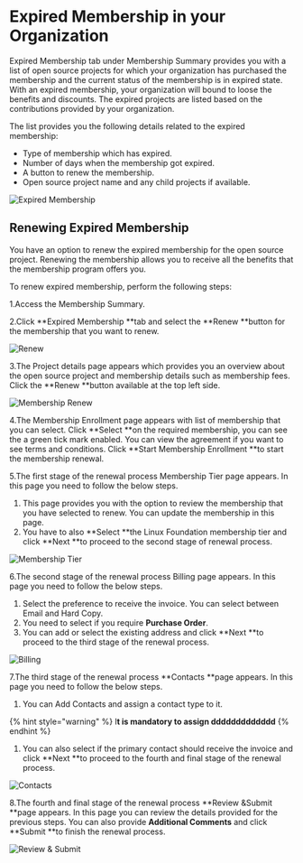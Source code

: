 # Expired Membership in your Organization

Expired Membership tab under Membership Summary provides you with a list of open source projects for which your organization has purchased the membership and the current status of the membership is in expired state. With an expired membership, your organization will bound to loose the benefits and discounts.  The expired projects are listed based on the contributions provided by your organization. 

The list provides you the following details related to the expired membership:

* Type of membership which has expired.
* Number of days when the membership got expired.
* A button to renew the membership. 
* Open source project name and any child projects if available.

![Expired Membership](https://files.gitbook.com/v0/b/gitbook-28427.appspot.com/o/assets%2F-MgAESFs0H7zYsmTgcOZ%2F-MgtJC8twjfCEAZ9u_Pf%2F-MgtJIc7N4diQAtWdQQB%2FExpired_Membership%20.png?alt=media\&token=e6417194-6d1a-4c6a-9597-6b8985ff9a7a)

## Renewing Expired Membership

You have an option to renew the expired membership for the open source project. Renewing the membership allows you to receive all the benefits that the membership program offers you. 

To renew expired membership, perform the following steps:

1.Access the Membership Summary.  

2.Click **Expired Membership **tab and select the **Renew **button for the membership that you want to renew. 

![Renew](https://files.gitbook.com/v0/b/gitbook-28427.appspot.com/o/assets%2F-MgAESFs0H7zYsmTgcOZ%2F-MgtJNDs_rmRDPQQfpTt%2F-MgttYpOsM7p84QdKkue%2FRenew.png?alt=media\&token=4452db8d-df7e-48cb-8e09-ddee6d30a4b2)

3.The Project details page appears which provides you an overview about the open source project and membership details such as membership fees. Click the **Renew **button available at the  top left side. 

![Membership Renew](https://files.gitbook.com/v0/b/gitbook-28427.appspot.com/o/assets%2F-MgAESFs0H7zYsmTgcOZ%2F-MgtJNDs_rmRDPQQfpTt%2F-MgtuQbWD6H7P7avte9V%2FRenew_Details.png?alt=media\&token=33067ba0-9e57-423a-91fa-3452bce2ec61)

4.The Membership Enrollment page appears with list of membership that you can select. Click **Select **on the required membership, you can see the a green tick mark enabled. You can view the agreement if you want to see terms and conditions. Click **Start Membership Enrollment **to start the membership renewal.

5.The first stage of the renewal process Membership Tier page appears. In this page you need to follow the below steps.

1. This page provides you with the option to review the membership that you have  selected to renew. You can update the membership in this page. 
2. You have to also **Select **the Linux Foundation membership tier and click **Next  **to proceed to the second stage of renewal process.

![Membership Tier](https://files.gitbook.com/v0/b/gitbook-28427.appspot.com/o/assets%2F-MgAESFs0H7zYsmTgcOZ%2F-MgtJNDs_rmRDPQQfpTt%2F-MgtyNMI\_\_UVvnWWrIx1%2F1stage.gif?alt=media\&token=0299c05f-a27f-4c00-8528-9d51c7cf7f23)

6.The second stage of the renewal process Billing page appears. In this page you need to follow the below steps.

1. Select the preference to receive the invoice. You can select between Email and Hard Copy. 
2. You need to select if you require **Purchase Order**. 
3. You can add or select the existing address and click **Next **to proceed to the third stage of the renewal process.

![Billing](https://files.gitbook.com/v0/b/gitbook-28427.appspot.com/o/assets%2F-MgAESFs0H7zYsmTgcOZ%2F-MgtJNDs_rmRDPQQfpTt%2F-Mgtzb-PpzmUUAn8Gz29%2F2ndstage.gif?alt=media\&token=4054d91d-8d8f-4a6e-8e23-caa45cc80ba3)

7.The third stage of the renewal process **Contacts **page appears. In this page you need to follow the below steps.

1. You can Add Contacts and assign a contact type to it.

{% hint style="warning" %}
I**t is mandatory to assign ddddddddddddd**
{% endhint %}

1. You can also select if the primary contact should receive the invoice and click **Next **to proceed to the fourth and final stage of the renewal process.

![Contacts](https://files.gitbook.com/v0/b/gitbook-28427.appspot.com/o/assets%2F-MgAESFs0H7zYsmTgcOZ%2F-Mgu-bXAf0XoA2AxCgFV%2F-MguQg8BSSDn1SoW0EOv%2F3rd%20Stage.gif?alt=media\&token=2d6cc745-6a18-4818-a208-cbf301be8e8a)

8.The fourth and final stage of the renewal process **Review \&Submit **page appears. In this page you can review the details provided for the previous steps. You can also provide **Additional Comments** and click **Submit **to finish the renewal process. 

![Review & Submit](https://files.gitbook.com/v0/b/gitbook-28427.appspot.com/o/assets%2F-MgAESFs0H7zYsmTgcOZ%2F-Mgu-bXAf0XoA2AxCgFV%2F-MguSLostoasVimgqX6U%2F4th%20stage.gif?alt=media\&token=276b353f-abe5-46e9-b343-69b6743ef949)

 

 



